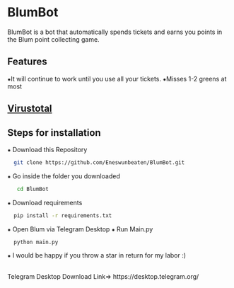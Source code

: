 # BlumBot
BlumBot is a bot that automatically spends tickets and earns you points in the Blum point collecting game. 
## Features
⁕It will continue to work until you use all your tickets.
⁕Misses 1-2 greens at most
## [Virustotal](https://www.virustotal.com/gui/file/9dca39da62c2097d9b70e17f54a7b3f8664b608da92bfd56fabd4adeeb270283/detection "Virustotal 64/0")
## Steps for installation
⁕ Download this Repository
```bash
  git clone https://github.com/Eneswunbeaten/BlumBot.git
```
⁕ Go inside the folder you downloaded
```bash
   cd BlumBot
```
⁕ Download requirements
```bash
  pip install -r requirements.txt
```
⁕ Open Blum via Telegram Desktop
⁕ Run Main.py
```bash
  python main.py
```
⁕ I would be happy if you throw a star in return for my labor :)

<br/>
Telegram Desktop Download Link=> https://desktop.telegram.org/
<br/>
